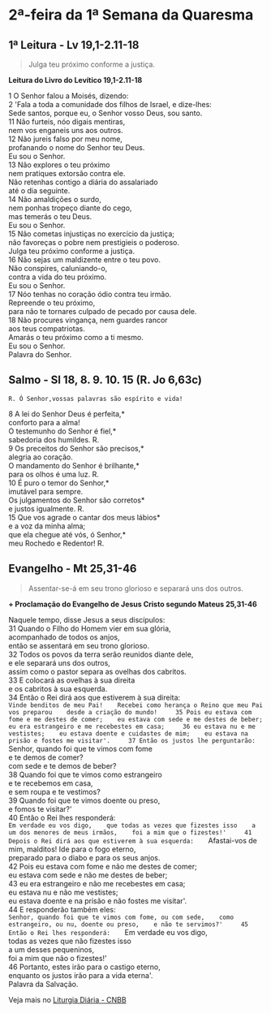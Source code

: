 # 2ª-feira da 1ª Semana da Quaresma

## 1ª Leitura - Lv 19,1-2.11-18

> Julga teu próximo conforme a justiça.

**Leitura do Livro do Levítico 19,1-2.11-18**

1 O Senhor falou a Moisés, dizendo:    
2 'Fala a toda a comunidade dos filhos de Israel, e dize-lhes:   
 Sede santos, porque eu, o Senhor vosso Deus, sou santo.    
11 Não furteis, nóo digais mentiras,   
 nem vos enganeis uns aos outros.    
12 Não jureis falso por meu nome,   
 profanando o nome do Senhor teu Deus.   
 Eu sou o Senhor.    
13 Não explores o teu próximo   
 nem pratiques extorsão contra ele.   
 Não retenhas contigo a diária do assalariado   
 até o dia seguinte.    
14 Não amaldições o surdo,   
 nem ponhas tropeço diante do cego,   
 mas temerás o teu Deus.   
 Eu sou o Senhor.    
15 Não cometas injustiças no exercício da justiça;   
 não favoreças o pobre nem prestigieis o poderoso.   
 Julga teu próximo conforme a justiça.    
16 Não sejas um maldizente entre o teu povo.   
 Não conspires, caluniando-o,   
 contra a vida do teu próximo.   
 Eu sou o Senhor.    
17 Nóo tenhas no coração ódio contra teu irmão.   
 Repreende o teu próximo,   
 para não te tornares culpado de pecado por causa dele.    
18 Não procures vingança, nem guardes rancor   
 aos teus compatriotas.   
 Amarás o teu próximo como a ti mesmo.   
 Eu sou o Senhor.   
 Palavra do Senhor.

## Salmo - Sl 18, 8. 9. 10. 15 (R. Jo 6,63c)

`R. Ó Senhor,vossas palavras são espírito e vida!`

8 A lei do Senhor Deus é perfeita,*   
 conforto para a alma!   
 O testemunho do Senhor é fiel,*   
 sabedoria dos humildes. R.    
9 Os preceitos do Senhor são precisos,*   
 alegria ao coração.   
 O mandamento do Senhor é brilhante,*   
 para os olhos é uma luz. R.    
10 É puro o temor do Senhor,*   
 imutável para sempre.   
 Os julgamentos do Senhor são corretos*   
 e justos igualmente. R.    
15 Que vos agrade o cantar dos meus lábios*   
 e a voz da minha alma;   
 que ela chegue até vós, ó Senhor,*   
 meu Rochedo e Redentor! R.

## Evangelho - Mt 25,31-46

> Assentar-se-á em seu trono glorioso e separará uns dos outros.

**+ Proclamação do Evangelho de Jesus Cristo segundo Mateus 25,31-46**

Naquele tempo, disse Jesus a seus discípulos:    
31 Quando o Filho do Homem vier em sua glória,   
 acompanhado de todos os anjos,   
 então se assentará em seu trono glorioso.    
32 Todos os povos da terra serão reunidos diante dele,   
 e ele separará uns dos outros,   
 assim como o pastor separa as ovelhas dos cabritos.    
33 E colocará as ovelhas à sua direita   
 e os cabritos à sua esquerda.    
34 Então o Rei dirá aos que estiverem à sua direita:   
 `Vinde benditos de meu Pai!   
 Recebei como herança o Reino que meu Pai vos preparou   
 desde a criação do mundo!    
35 Pois eu estava com fome e me destes de comer;   
 eu estava com sede e me destes de beber;   
 eu era estrangeiro e me recebestes em casa;    
36 eu estava nu e me vestistes;   
 eu estava doente e cuidastes de mim;   
 eu estava na prisão e fostes me visitar'.    
37 Então os justos lhe perguntarão:   
 `Senhor, quando foi que te vimos com fome   
 e te demos de comer?   
 com sede e te demos de beber?    
38 Quando foi que te vimos como estrangeiro   
 e te recebemos em casa,   
 e sem roupa e te vestimos?    
39 Quando foi que te vimos doente ou preso,   
 e fomos te visitar?'    
40 Então o Rei lhes responderá:   
 `Em verdade eu vos digo,   
 que todas as vezes que fizestes isso   
 a um dos menores de meus irmãos,   
 foi a mim que o fizestes!'    
41 Depois o Rei dirá aos que estiverem à sua esquerda:   
 `Afastai-vos de mim, malditos! Ide para o fogo eterno,   
 preparado para o diabo e para os seus anjos.    
42 Pois eu estava com fome e não me destes de comer;   
 eu estava com sede e não me destes de beber;    
43 eu era estrangeiro e não me recebestes em casa;   
 eu estava nu e não me vestistes;   
 eu estava doente e na prisão e não fostes me visitar'.    
44 E responderão também eles:   
 `Senhor, quando foi que te vimos com fome, ou com sede,   
 como estrangeiro, ou nu, doente ou preso,   
 e não te servimos?'    
45 Então o Rei lhes responderá:   
 `Em verdade eu vos digo,   
 todas as vezes que não fizestes isso   
 a um desses pequeninos,   
 foi a mim que não o fizestes!'    
46 Portanto, estes irão para o castigo eterno,   
 enquanto os justos irão para a vida eterna'.   
 Palavra da Salvação.

Veja mais no [Liturgia Diária - CNBB](http://liturgiadiaria.cnbb.org.br/app/user/user/UserView.php?ano=2017&mes=3&dia=6)
